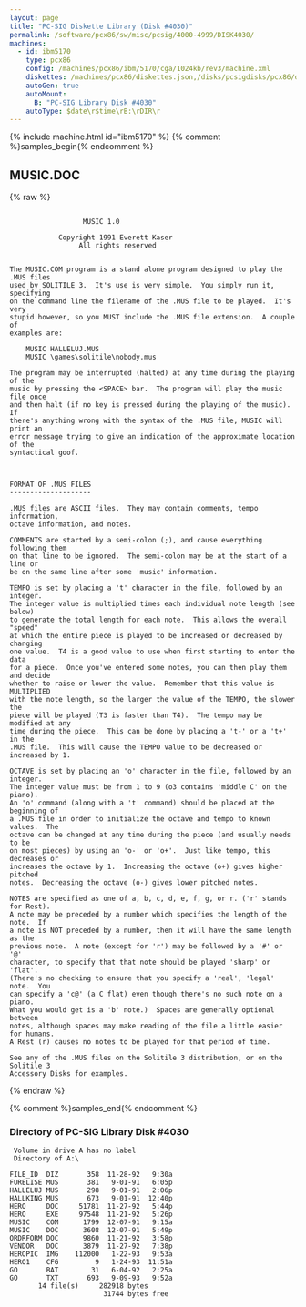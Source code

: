 ```yaml
---
layout: page
title: "PC-SIG Diskette Library (Disk #4030)"
permalink: /software/pcx86/sw/misc/pcsig/4000-4999/DISK4030/
machines:
  - id: ibm5170
    type: pcx86
    config: /machines/pcx86/ibm/5170/cga/1024kb/rev3/machine.xml
    diskettes: /machines/pcx86/diskettes.json,/disks/pcsigdisks/pcx86/diskettes.json
    autoGen: true
    autoMount:
      B: "PC-SIG Library Disk #4030"
    autoType: $date\r$time\rB:\rDIR\r
---
```


{% include machine.html id="ibm5170" %}
{% comment %}samples_begin{% endcomment %}

## MUSIC.DOC

{% raw %}
```

				  MUSIC 1.0

			Copyright 1991 Everett Kaser
			     All rights reserved


The MUSIC.COM program is a stand alone program designed to play the .MUS files
used by SOLITILE 3.  It's use is very simple.  You simply run it, specifying
on the command line the filename of the .MUS file to be played.  It's very
stupid however, so you MUST include the .MUS file extension.  A couple of
examples are:

	MUSIC HALLELUJ.MUS
	MUSIC \games\solitile\nobody.mus

The program may be interrupted (halted) at any time during the playing of the
music by pressing the <SPACE> bar.  The program will play the music file once
and then halt (if no key is pressed during the playing of the music).  If
there's anything wrong with the syntax of the .MUS file, MUSIC will print an
error message trying to give an indication of the approximate location of the
syntactical goof.



FORMAT OF .MUS FILES
--------------------

.MUS files are ASCII files.  They may contain comments, tempo information,
octave information, and notes.

COMMENTS are started by a semi-colon (;), and cause everything following them
on that line to be ignored.  The semi-colon may be at the start of a line or
be on the same line after some 'music' information.

TEMPO is set by placing a 't' character in the file, followed by an integer.
The integer value is multiplied times each individual note length (see below)
to generate the total length for each note.  This allows the overall "speed"
at which the entire piece is played to be increased or decreased by changing
one value.  T4 is a good value to use when first starting to enter the data
for a piece.  Once you've entered some notes, you can then play them and decide
whether to raise or lower the value.  Remember that this value is MULTIPLIED
with the note length, so the larger the value of the TEMPO, the slower the
piece will be played (T3 is faster than T4).  The tempo may be modified at any
time during the piece.  This can be done by placing a 't-' or a 't+' in the
.MUS file.  This will cause the TEMPO value to be decreased or increased by 1.

OCTAVE is set by placing an 'o' character in the file, followed by an integer.
The integer value must be from 1 to 9 (o3 contains 'middle C' on the piano).
An 'o' command (along with a 't' command) should be placed at the beginning of
a .MUS file in order to initialize the octave and tempo to known values.  The
octave can be changed at any time during the piece (and usually needs to be
on most pieces) by using an 'o-' or 'o+'.  Just like tempo, this decreases or
increases the octave by 1.  Increasing the octave (o+) gives higher pitched
notes.  Decreasing the octave (o-) gives lower pitched notes.

NOTES are specified as one of a, b, c, d, e, f, g, or r. ('r' stands for Rest).
A note may be preceded by a number which specifies the length of the note.  If
a note is NOT preceded by a number, then it will have the same length as the
previous note.  A note (except for 'r') may be followed by a '#' or '@'
character, to specify that that note should be played 'sharp' or 'flat'.
(There's no checking to ensure that you specify a 'real', 'legal' note.  You
can specify a 'c@' (a C flat) even though there's no such note on a piano.
What you would get is a 'b' note.)  Spaces are generally optional between
notes, although spaces may make reading of the file a little easier for humans.
A Rest (r) causes no notes to be played for that period of time.

See any of the .MUS files on the Solitile 3 distribution, or on the Solitile 3
Accessory Disks for examples.
```
{% endraw %}

{% comment %}samples_end{% endcomment %}

### Directory of PC-SIG Library Disk #4030

     Volume in drive A has no label
     Directory of A:\

    FILE_ID  DIZ       358  11-28-92   9:30a
    FURELISE MUS       381   9-01-91   6:05p
    HALLELUJ MUS       298   9-01-91   2:06p
    HALLKING MUS       673   9-01-91  12:40p
    HERO     DOC     51781  11-27-92   5:44p
    HERO     EXE     97548  11-21-92   5:26p
    MUSIC    COM      1799  12-07-91   9:15a
    MUSIC    DOC      3608  12-07-91   5:49p
    ORDRFORM DOC      9860  11-21-92   3:58p
    VENDOR   DOC      3879  11-27-92   7:38p
    HEROPIC  IMG    112000   1-22-93   9:53a
    HERO1    CFG         9   1-24-93  11:51a
    GO       BAT        31   6-04-92   2:25a
    GO       TXT       693   9-09-93   9:52a
           14 file(s)     282918 bytes
                           31744 bytes free

